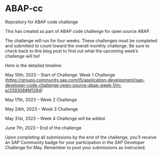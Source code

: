 # ABAP-cc
Repository for ABAP code challenge 

This has created as part of ABAP code challenge for open source ABAP.

The challenge will run for four weeks. These challenges must be completed and submitted to count toward the overall monthly challenge. Be sure to check back to this blog post to find out what the upcoming week’s challenge will be!

Here is the detailed timeline:

May 10th, 2023 – Start of Challenge: Week 1 Challenge (https://groups.community.sap.com/t5/application-development/sap-developer-code-challenge-open-source-abap-week-1/m-p/259306#M1284)

May 17th, 2023 – Week 2 Challenge 

May 24th, 2023 – Week 3 Challenge

May 31st, 2023 – Week 4 Challenge will be added

June 7th, 2023 – End of the challenge

Upon completing all submissions by the end of the challenge, you’ll receive an SAP Community badge for your participation in the SAP Developer Challenge for May. Remember to post your submissions as instructed.
